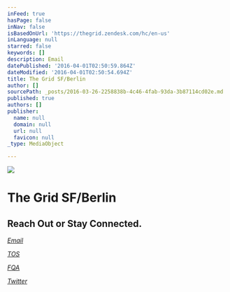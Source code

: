```yaml
---
inFeed: true
hasPage: false
inNav: false
isBasedOnUrl: 'https://thegrid.zendesk.com/hc/en-us'
inLanguage: null
starred: false
keywords: []
description: Email
datePublished: '2016-04-01T02:50:59.864Z'
dateModified: '2016-04-01T02:50:54.694Z'
title: The Grid SF/Berlin
author: []
sourcePath: _posts/2016-03-26-2258838b-4c46-4fab-93da-3b87114cd02e.md
published: true
authors: []
publisher:
  name: null
  domain: null
  url: null
  favicon: null
_type: MediaObject

---
```

![](https://the-grid-user-content.s3-us-west-2.amazonaws.com/a166375d-adf0-4d2e-a81e-57b50c6e6265.jpg)

# The Grid SF/Berlin

## Reach Out or Stay Connected.

[_Email_][0]

[_TOS_][1]

[_FQA_][2]

[_Twitter_][3]

[0]: http://www.123contactform.com/form-1831865/Contact-Form
[1]: https://thegrid.io/tos/
[2]: https://thegrid.zendesk.com/hc/en-us
[3]: https://twitter.com/thegrid